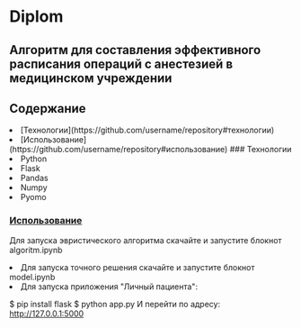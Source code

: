 # Diplom

## Алгоритм для составления эффективного расписания операций с анестезией в медицинском учреждении

## Содержание

<li>  [Технологии](https://github.com/username/repository#технологии)

<li> [Использование](https://github.com/username/repository#использование)
### Технологии
<li> Python
<li> Flask
<li> Pandas
<li> Numpy
<li> Pyomo

### [Использование](https://github.com/username/repository#использование)

Для запуска эвристического алгоритма скачайте и запустите блокнот algoritm.ipynb

<li> Для запуска точного решения скачайте и запустите блокнот model.ipynb

<li> Для запуска приложения "Личный пациента":

$ pip install flask
$ python app.py
И перейти по адресу: http://127.0.0.1:5000

